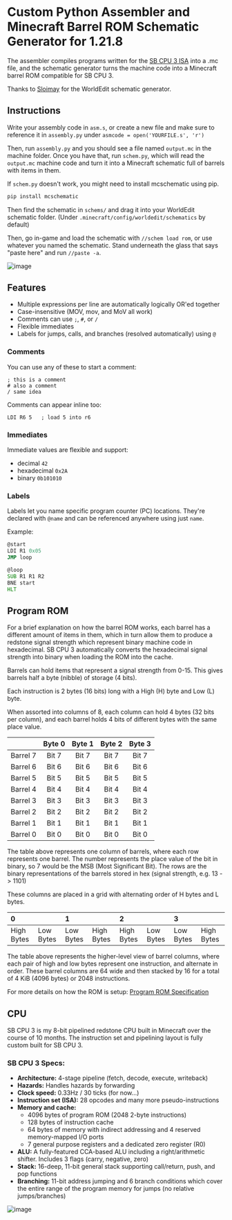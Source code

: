 # Custom Python Assembler and Minecraft Barrel ROM Schematic Generator for 1.21.8

The assembler compiles programs written for the [SB CPU 3 ISA](https://docs.google.com/spreadsheets/d/145FgBEBUMqR2AwzehXJ7kyqvEKSq50dz7CUwtCOcKwo/edit?usp=sharing) into a .mc file, and the schematic generator turns the machine code into a Minecraft barrel ROM compatible for SB CPU 3.

Thanks to [Sloimay](https://github.com/Sloimayyy/mcschematic) for the WorldEdit schematic generator.

## Instructions
Write your assembly code in `asm.s`, or create a new file and make sure to reference it in `assembly.py` under `asmcode = open('YOURFILE.s', 'r')`

Then, run `assembly.py` and you should see a file named `output.mc` in the machine folder. Once you have that, run `schem.py`, which will read the `output.mc` machine code and turn it into a Minecraft schematic full of barrels with items in them.

If `schem.py` doesn't work, you might need to install mcschematic using pip.
```py
pip install mcschematic
```

Then find the schematic in `schems/` and drag it into your WorldEdit schematic folder. (Under `.minecraft/config/worldedit/schematics` by default)

Then, go in-game and load the schematic with `//schem load rom`, or use whatever you named the schematic. Stand underneath the glass that says "paste here" and run `//paste -a`.

![image](https://github.com/user-attachments/assets/0accb93e-b015-42aa-95df-72150c6c8230)

## Features
- Multiple expressions per line are automatically logically OR'ed together
- Case-insensitive (MOV, mov, and MoV all work)
- Comments can use `;`, `#`, or `/`
- Flexible immediates
- Labels for jumps, calls, and branches (resolved automatically) using `@`

### Comments
You can use any of these to start a comment:
```
; this is a comment
# also a comment
/ same idea
```   

Comments can appear inline too:
```
LDI R6 5   ; load 5 into r6
```

### Immediates
Immediate values are flexible and support:
- decimal `42`
- hexadecimal `0x2A`
- binary `0b101010`

### Labels
Labels let you name specific program counter (PC) locations.
They're declared with `@name` and can be referenced anywhere using just `name`.

Example:
```asm
@start
LDI R1 0x05
JMP loop

@loop
SUB R1 R1 R2
BNE start
HLT
```

## Program ROM
For a brief explanation on how the barrel ROM works, each barrel has a different amount of items in them, which in turn allow them to produce a redstone signal strength which represent binary machine code in hexadecimal. SB CPU 3 automatically converts the hexadecimal signal strength into binary when loading the ROM into the cache.

Barrels can hold items that represent a signal strength from 0-15. This gives barrels half a byte (nibble) of storage (4 bits).

Each instruction is 2 bytes (16 bits) long with a High (H) byte and Low (L) byte.

When assorted into columns of 8, each column can hold 4 bytes (32 bits per column), and each barrel holds 4 bits of different bytes with the same place value.

|  | Byte 0 | Byte 1 | Byte 2 | Byte 3 |
| :---: | :---: | :---: | :---: | :---: |
| Barrel 7 | Bit 7 | Bit 7 | Bit 7 | Bit 7 |
| Barrel 6 | Bit 6 | Bit 6 | Bit 6 | Bit 6 |
| Barrel 5 | Bit 5 | Bit 5 | Bit 5 | Bit 5 |
| Barrel 4 | Bit 4 | Bit 4 | Bit 4 | Bit 4 |
| Barrel 3 | Bit 3 | Bit 3 | Bit 3 | Bit 3 |
| Barrel 2 | Bit 2 | Bit 2 | Bit 2 | Bit 2 |
| Barrel 1 | Bit 1 | Bit 1 | Bit 1 | Bit 1 |
| Barrel 0 | Bit 0 | Bit 0 | Bit 0 | Bit 0 |

The table above represents one column of barrels, where each row represents one barrel. The number represents the place value of the bit in binary, so 7 would be the MSB (Most Significant Bit). The rows are the binary representations of the barrels stored in hex (signal strength, e.g. 13 \-\> 1101\)

These columns are placed in a grid with alternating order of H bytes and L bytes.

| 0 |  | 1 |  | 2 |  | 3 |  |
| :---- | :---- | :---- | :---- | :---- | :---- | :---- | :---- |
| High Bytes | Low Bytes | Low Bytes | High Bytes | High Bytes | Low Bytes | Low Bytes | High Bytes |

The table above represents the higher-level view of barrel columns, where each pair of high and low bytes represent one instruction, and alternate in order. These barrel columns are 64 wide and then stacked by 16 for a total of 4 KiB (4096 bytes) or 2048 instructions.  

For more details on how the ROM is setup: [Program ROM Specification](https://docs.google.com/document/d/1EYDpcNFcqlE6iPf35c7rxj5VtfZCbD8b9FlhQ1oX37A/edit?usp=sharing)

## CPU
SB CPU 3 is my 8-bit pipelined redstone CPU built in Minecraft over the course of 10 months. The instruction set and pipelining layout is fully custom built for SB CPU 3.
### SB CPU 3 Specs:
- **Architecture:** 4-stage pipeline (fetch, decode, execute, writeback)
- **Hazards:** Handles hazards by forwarding
- **Clock speed:** 0.33Hz / 30 ticks (for now...)
- **Instruction set (ISA):** 28 opcodes and many more pseudo-instructions
- **Memory and cache:** 
   - 4096 bytes of program ROM (2048 2-byte instructions)
   - 128 bytes of instruction cache 
   - 64 bytes of memory with indirect addressing and 4 reserved memory-mapped I/O ports
   - 7 general purpose registers and a dedicated zero register (R0)
- **ALU:** A fully-featured CCA-based ALU including a right/arithmetic shifter. Includes 3 flags (carry, negative, zero)
- **Stack:** 16-deep, 11-bit general stack supporting call/return, push, and pop functions
- **Branching:** 11-bit address jumping and 6 branch conditions which cover the entire range of the program memory for jumps (no relative jumps/branches)

![image](https://github.com/user-attachments/assets/88832381-2905-4b52-818c-f5074f950f85)

